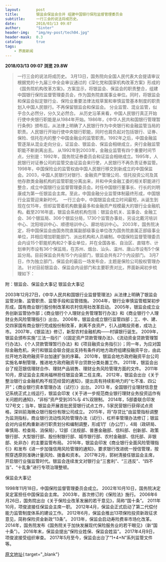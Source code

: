 ```yaml
---
layout:       post
title:        银监会保监会合并 组建中国银行保险监督管理委员会
subtitle:     一行三会的说法将成历史。
date:         2018/03/13 09:07
author:       "Sinter"
header-img:   "img/my-post/tech04.jpg"
header-mask:  0.3
catalog:      true
tags:
    - 界面新闻
---
```


**2018/03/13 09:07**  **浏览 29.8W**

> 一行三会的说法将成历史。
3月13日，国务院向全国人民代表大会提请审议根据党的十九届三中全会审议通过的《深化党和国家机构改革方案》形成的《国务院机构改革方案》。方案显示，将银监会、保监会的职责整合，组建中国银行保险监督管理委员会，作为国务院直属事业单位。同时，将银监会和保监会拟定银行业、保险业重要法律法规草案和审慎监管基本制度的职责划入中国人民银行。不再保留银监会和保监会。
分业监管、混业监管，似乎合久必然分，分久又必然合。 从历史沿革来看，中国人民银行真正开始行使中央银行职能是从1984年开始。1986年，《中华人民共和国银行管理暂行条例》颁布后，从法律上明确了人民银行作为中央银行和金融监管当局的职责。人民银行开始行使中央银行职能，同时也肩负起对包括银行、证券、保险、信托在内的整个中国金融业的监管职责。1992年之后，中国金融监管逐渐从混业走向分业，证监会、银监会、保监会相继成立，央行金融监管职能不断剥离出去。
从1992年到2003年，金融业监管有四个重要时间节点，分别是：1992年，国务院证券委员会和证监会相继成立。1995年，人民银行对证券公司的监管交由证监会来行使，人民银行不再负责证券监管。1998年，中国保险业的监管权由中国人民银行移交到新成立的中国保监会。2003，中国人民银行对银行、金融资产管理公司、信托投资公司及其他存款类金融机构的监管职能分离出来，并和中央金融工委的相关职能进行整合，成立中国银行业监督管理委员会。时任中国银行董事长、行长的刘明康成为第一任银监会主席。至此，中国金融分业监管体制最终形成，中国银行业监管迎来新时代。
 一行三会中，中国银监会成立时间最短，从诞生到现在仅15年，但却监管着机构数量最多和金融资产规模最大的银行业金融机构。截至2016年底，银监会系统机构包括：银监会机关、监事会、金融工会、36个银监局、306个银监分局，1730个监管办事处，另设北戴河培训中心、沈阳培训中心、顺德培训中心、廊坊培训中心。
2003年，国务院决定，将中国保监会由国务院直属副部级事业单位改为国务院直属正部级事业单位，并相应增加职能部门、派出机构和人员编制。中国保险监督管理委员会内设15个职能机构和2个事业单位，并在全国各省、自治区、直辖市、计划单列市设有36个保监局，在苏州、烟台、汕头、温州、唐山市设有5个保监分局。目前保监会共有15个内设部门，银监会共有27个内设部门。
3月7日，作为独立部门，保监会的最后一场发布会，主题是保险公司股权管理办法。
针对目前银监会、保监会内设部门和主要职责对比，界面新闻初步梳理如下：

附：银监会、保监会大事记
银监会大事记

2003年12月27日，《中华人民共和国银行业监督管理法》从法律上明确了银监会监管对象、监管职责、监管手段和监管措施。
2004年，银行业审慎监管框架初步形成，国有商业银行股份制改革和农村信用社改革启动。
2005年，银监会成立业务创新监管协作部；《商业银行个人理财业务管理暂行办法》和《商业银行个人理财业务风险管理指引》出台。
2006年，银监会成立银行监管四部；工、中、建、交四家国有商业银行完成股份制改革，剥离不良资产，引入战略投资者，成功上市。
2007年，《银监法》修订，新型农村金融机构——村镇银行诞生。
2009年，银监会颁布实施“三法一指引”（《固定资产贷款管理办法》、《流动资金贷款管理暂行办法》、《个人贷款管理暂行办法》和《项目融资业务指引》）；同一年，为应对国际金融危机，央行和银监会联合提出支持有条件的地方政府组建投融资平台，由此拉开地方政府融资平台加速扩张的序幕。
2010年，银监会地方政府融资平台公司实施名单制管理，推进地方政府融资平台贷款分类处置工作。
2011年，银监会出台了规范银信理财合作、理财产品销售、理财业务风险管理方面的文件。
2011年10月，原证监会主席尚福林担任银监会第二任主席。
2012年，银监会出台《关于整治银行业金融机构不规范经营的通知》，提出具有持续影响力的“七不准、四公开”；《商业银行资本管理办法（试行）》出台。
2013 年，全国银行业理财信息登记系统正式上线运行，银监会印发《关于进一步规范商业银行理财业务投资运作有关问题的通知》，“非标”资产受到35%与 4%双限制。
2014年，5部委联合印发127号文；当年，银监会开展首批民营银行试点工作，5家民营银行获得试点资格，深圳前海微众银行股份有限公司成立。
2015年，将“存贷比”由监管指标调整为监测指标，商业银行流动性风险管理办法（试行）、杠杆率管理办法修订；银监会对内设机构重新进行职责划分和编制调整，形成1厅（办公厅），4局（政研局、审慎局、检查局、消保局），12部（法规部、普惠金融部、信科部、创新部、政策银行部、大型银行部、股份制银行部、城市银行部、农村金融部、信托部、非银部、处非办）的主要监管布局。
2016年，银监会印发《商业银行全面风险管理指引》和发布《进一步加强信用风险管理的通知》，要求银行改进统一授信管理，按照穿透原则准确计量风险、拨备和资本。
2017年2月，郭树清接任银监会主席，开启银行业强监管时代。银监会连续发文对银行业“三套利”、“三违反”、“四不当”、“十乱象”进行专项治理整顿。

保监会大事记

1998年11月18日，中国保险监督管理委员会成立。
2002年10月10日，国务院决定吴定富担任中国保监会主席。
2003年，首次修订的《保险法》施行。
2006年6月26日，国务院出台《关于保险业改革发展的若干意见》，简称“国十条”。
2011年10月，项俊波接任保监会主席一职。
2012年4月，保监会正式启动了第二代偿付能力监管制度体系的建设工作。
2012年6月，保监会推出13项保险投资新政征求意见，简称保险资金新政“13条”。
2013年，保监会启动寿险费率市场化改革。
2014年，国务院发布《国务院关于加快发展现代保险服务业的若干眼见》（新“国十条”）。
2016年末，保监会提出“保险业姓保、保监会姓监”。
2017年4月9日，项俊波接受组织审查。
2017年5月至今，保监会出台了“1+4+N”系列监管文件等。



[原文地址](http://www.jiemian.com/article/1985766.html){:target="_blank"}


